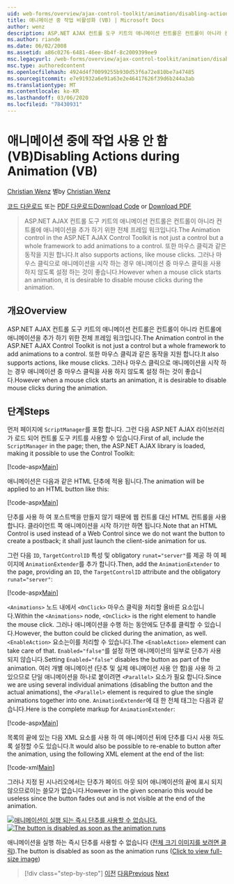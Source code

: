 ```yaml
---
uid: web-forms/overview/ajax-control-toolkit/animation/disabling-actions-during-animation-vb
title: 애니메이션 중 작업 비활성화 (VB) | Microsoft Docs
author: wenz
description: ASP.NET AJAX 컨트롤 도구 키트의 애니메이션 컨트롤은 컨트롤이 아니라 컨트롤에 애니메이션을 추가 하기 위한 전체 프레임 워크입니다. 또한 작업을 지원 합니다.
ms.author: riande
ms.date: 06/02/2008
ms.assetid: a86c0276-6481-46ee-8b4f-8c2009399ee9
msc.legacyurl: /web-forms/overview/ajax-control-toolkit/animation/disabling-actions-during-animation-vb
msc.type: authoredcontent
ms.openlocfilehash: 4924d4f70099255b930d53f6a72e810be7a47485
ms.sourcegitcommit: e7e91932a6e91a63e2e46417626f39d6b244a3ab
ms.translationtype: MT
ms.contentlocale: ko-KR
ms.lasthandoff: 03/06/2020
ms.locfileid: "78430931"
---
```

# <a name="disabling-actions-during-animation-vb"></a><span data-ttu-id="7d2ad-104">애니메이션 중에 작업 사용 안 함(VB)</span><span class="sxs-lookup"><span data-stu-id="7d2ad-104">Disabling Actions during Animation (VB)</span></span>

<span data-ttu-id="7d2ad-105">[Christian Wenz](https://github.com/wenz) 별</span><span class="sxs-lookup"><span data-stu-id="7d2ad-105">by [Christian Wenz](https://github.com/wenz)</span></span>

<span data-ttu-id="7d2ad-106">[코드 다운로드](https://download.microsoft.com/download/f/9/a/f9a26acd-8df4-4484-8a18-199e4598f411/Animation7.vb.zip) 또는 [PDF 다운로드](https://download.microsoft.com/download/6/7/1/6718d452-ff89-4d3f-a90e-c74ec2d636a3/animation7VB.pdf)</span><span class="sxs-lookup"><span data-stu-id="7d2ad-106">[Download Code](https://download.microsoft.com/download/f/9/a/f9a26acd-8df4-4484-8a18-199e4598f411/Animation7.vb.zip) or [Download PDF](https://download.microsoft.com/download/6/7/1/6718d452-ff89-4d3f-a90e-c74ec2d636a3/animation7VB.pdf)</span></span>

> <span data-ttu-id="7d2ad-107">ASP.NET AJAX 컨트롤 도구 키트의 애니메이션 컨트롤은 컨트롤이 아니라 컨트롤에 애니메이션을 추가 하기 위한 전체 프레임 워크입니다.</span><span class="sxs-lookup"><span data-stu-id="7d2ad-107">The Animation control in the ASP.NET AJAX Control Toolkit is not just a control but a whole framework to add animations to a control.</span></span> <span data-ttu-id="7d2ad-108">또한 마우스 클릭과 같은 동작을 지원 합니다.</span><span class="sxs-lookup"><span data-stu-id="7d2ad-108">It also supports actions, like mouse clicks.</span></span> <span data-ttu-id="7d2ad-109">그러나 마우스 클릭으로 애니메이션을 시작 하는 경우 애니메이션 중 마우스 클릭을 사용 하지 않도록 설정 하는 것이 좋습니다.</span><span class="sxs-lookup"><span data-stu-id="7d2ad-109">However when a mouse click starts an animation, it is desirable to disable mouse clicks during the animation.</span></span>

## <a name="overview"></a><span data-ttu-id="7d2ad-110">개요</span><span class="sxs-lookup"><span data-stu-id="7d2ad-110">Overview</span></span>

<span data-ttu-id="7d2ad-111">ASP.NET AJAX 컨트롤 도구 키트의 애니메이션 컨트롤은 컨트롤이 아니라 컨트롤에 애니메이션을 추가 하기 위한 전체 프레임 워크입니다.</span><span class="sxs-lookup"><span data-stu-id="7d2ad-111">The Animation control in the ASP.NET AJAX Control Toolkit is not just a control but a whole framework to add animations to a control.</span></span> <span data-ttu-id="7d2ad-112">또한 마우스 클릭과 같은 동작을 지원 합니다.</span><span class="sxs-lookup"><span data-stu-id="7d2ad-112">It also supports actions, like mouse clicks.</span></span> <span data-ttu-id="7d2ad-113">그러나 마우스 클릭으로 애니메이션을 시작 하는 경우 애니메이션 중 마우스 클릭을 사용 하지 않도록 설정 하는 것이 좋습니다.</span><span class="sxs-lookup"><span data-stu-id="7d2ad-113">However when a mouse click starts an animation, it is desirable to disable mouse clicks during the animation.</span></span>

## <a name="steps"></a><span data-ttu-id="7d2ad-114">단계</span><span class="sxs-lookup"><span data-stu-id="7d2ad-114">Steps</span></span>

<span data-ttu-id="7d2ad-115">먼저 페이지에 `ScriptManager`를 포함 합니다. 그런 다음 ASP.NET AJAX 라이브러리가 로드 되어 컨트롤 도구 키트를 사용할 수 있습니다.</span><span class="sxs-lookup"><span data-stu-id="7d2ad-115">First of all, include the `ScriptManager` in the page; then, the ASP.NET AJAX library is loaded, making it possible to use the Control Toolkit:</span></span>

[!code-aspx[Main](disabling-actions-during-animation-vb/samples/sample1.aspx)]

<span data-ttu-id="7d2ad-116">애니메이션은 다음과 같은 HTML 단추에 적용 됩니다.</span><span class="sxs-lookup"><span data-stu-id="7d2ad-116">The animation will be applied to an HTML button like this:</span></span>

[!code-aspx[Main](disabling-actions-during-animation-vb/samples/sample2.aspx)]

<span data-ttu-id="7d2ad-117">단추를 사용 하 여 포스트백을 만들지 않기 때문에 웹 컨트롤 대신 HTML 컨트롤을 사용 합니다. 클라이언트 쪽 애니메이션을 시작 하기만 하면 됩니다.</span><span class="sxs-lookup"><span data-stu-id="7d2ad-117">Note that an HTML Control is used instead of a Web Control since we do not want the button to create a postback; it shall just launch the client-side animation for us.</span></span>

<span data-ttu-id="7d2ad-118">그런 다음 `ID`, `TargetControlID` 특성 및 obligatory `runat="server"`를 제공 하 여 페이지에 `AnimationExtender`를 추가 합니다.</span><span class="sxs-lookup"><span data-stu-id="7d2ad-118">Then, add the `AnimationExtender` to the page, providing an `ID`, the `TargetControlID` attribute and the obligatory `runat="server"`:</span></span>

[!code-aspx[Main](disabling-actions-during-animation-vb/samples/sample3.aspx)]

<span data-ttu-id="7d2ad-119">`<Animations>` 노드 내에서 `<OnClick>` 마우스 클릭을 처리할 올바른 요소입니다.</span><span class="sxs-lookup"><span data-stu-id="7d2ad-119">Within the `<Animations>` node, `<OnClick>` is the right element to handle the mouse click.</span></span> <span data-ttu-id="7d2ad-120">그러나 애니메이션을 수행 하는 동안에도 단추를 클릭할 수 있습니다.</span><span class="sxs-lookup"><span data-stu-id="7d2ad-120">However, the button could be clicked during the animation, as well.</span></span> <span data-ttu-id="7d2ad-121">`<EnableAction>` 요소는이를 처리할 수 있습니다.</span><span class="sxs-lookup"><span data-stu-id="7d2ad-121">The `<EnableAction>` element can take care of that.</span></span> <span data-ttu-id="7d2ad-122">`Enabled="false"`를 설정 하면 애니메이션의 일부로 단추가 사용 되지 않습니다.</span><span class="sxs-lookup"><span data-stu-id="7d2ad-122">Setting `Enabled="false"` disables the button as part of the animation.</span></span> <span data-ttu-id="7d2ad-123">여러 개별 애니메이션 (단추 및 실제 애니메이션 사용 안 함)을 사용 하 고 있으므로 단일 애니메이션을 하나로 붙이려면 `<Parallel>` 요소가 필요 합니다.</span><span class="sxs-lookup"><span data-stu-id="7d2ad-123">Since we are using several individual animations (disabling the button and the actual animations), the `<Parallel>` element is required to glue the single animations together into one.</span></span> <span data-ttu-id="7d2ad-124">`AnimationExtender`에 대 한 전체 태그는 다음과 같습니다.</span><span class="sxs-lookup"><span data-stu-id="7d2ad-124">Here is the complete markup for `AnimationExtender`:</span></span>

[!code-aspx[Main](disabling-actions-during-animation-vb/samples/sample4.aspx)]

<span data-ttu-id="7d2ad-125">목록의 끝에 있는 다음 XML 요소를 사용 하 여 애니메이션 뒤에 단추를 다시 사용 하도록 설정할 수도 있습니다.</span><span class="sxs-lookup"><span data-stu-id="7d2ad-125">It would also be possible to re-enable to button after the animation, using the following XML element at the end of the list:</span></span>

[!code-xml[Main](disabling-actions-during-animation-vb/samples/sample5.xml)]

<span data-ttu-id="7d2ad-126">그러나 지정 된 시나리오에서는 단추가 페이드 아웃 되어 애니메이션의 끝에 표시 되지 않으므로이는 쓸모가 없습니다.</span><span class="sxs-lookup"><span data-stu-id="7d2ad-126">However in the given scenario this would be useless since the button fades out and is not visible at the end of the animation.</span></span>

<span data-ttu-id="7d2ad-127">[![애니메이션이 실행 되는 즉시 단추를 사용할 수 없습니다.](disabling-actions-during-animation-vb/_static/image2.png)](disabling-actions-during-animation-vb/_static/image1.png)</span><span class="sxs-lookup"><span data-stu-id="7d2ad-127">[![The button is disabled as soon as the animation runs](disabling-actions-during-animation-vb/_static/image2.png)](disabling-actions-during-animation-vb/_static/image1.png)</span></span>

<span data-ttu-id="7d2ad-128">애니메이션을 실행 하는 즉시 단추를 사용할 수 없습니다 ([전체 크기 이미지를 보려면 클릭](disabling-actions-during-animation-vb/_static/image3.png)).</span><span class="sxs-lookup"><span data-stu-id="7d2ad-128">The button is disabled as soon as the animation runs ([Click to view full-size image](disabling-actions-during-animation-vb/_static/image3.png))</span></span>

> [!div class="step-by-step"]
> <span data-ttu-id="7d2ad-129">[이전](animating-in-response-to-user-interaction-vb.md)
> [다음](triggering-an-animation-in-another-control-vb.md)</span><span class="sxs-lookup"><span data-stu-id="7d2ad-129">[Previous](animating-in-response-to-user-interaction-vb.md)
[Next](triggering-an-animation-in-another-control-vb.md)</span></span>
